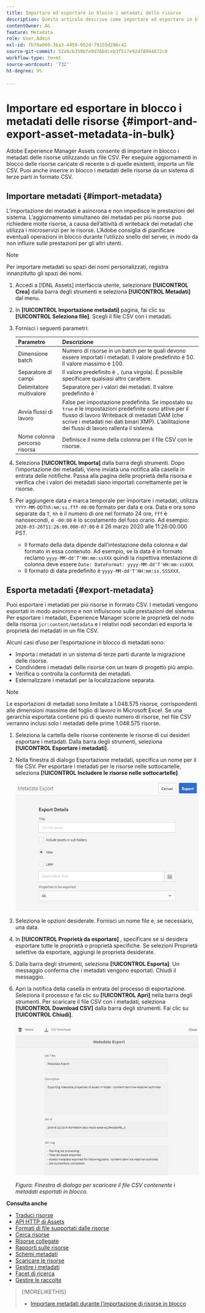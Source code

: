 ```yaml
---
title: Importare ed esportare in blocco i metadati delle risorse
description: Questo articolo descrive come importare ed esportare in blocco i metadati.
contentOwner: AG
feature: Metadata
role: User,Admin
exl-id: fb70a068-3ba3-4459-952d-79155d286c42
source-git-commit: 52a6cb359bfe0d76bdceb3f517e92d78994872c8
workflow-type: tm+mt
source-wordcount: '732'
ht-degree: 9%

---
```


# Importare ed esportare in blocco i metadati delle risorse {#import-and-export-asset-metadata-in-bulk}

Adobe Experience Manager Assets consente di importare in blocco i metadati delle risorse utilizzando un file CSV. Per eseguire aggiornamenti in blocco delle risorse caricate di recente o di quelle esistenti, importa un file CSV. Puoi anche inserire in blocco i metadati delle risorse da un sistema di terze parti in formato CSV.

## Importare metadati {#import-metadata}

L’importazione dei metadati è asincrona e non impedisce le prestazioni del sistema. L’aggiornamento simultaneo dei metadati per più risorse può richiedere molte risorse, a causa dell’attività di writeback dei metadati che utilizza i microservizi per le risorse. L’Adobe consiglia di pianificare eventuali operazioni in blocco durante l’utilizzo snello del server, in modo da non influire sulle prestazioni per gli altri utenti.

>[!NOTE]
>
>Per importare metadati su spazi dei nomi personalizzati, registra innanzitutto gli spazi dei nomi.

1. Accedi a [!DNL Assets] interfaccia utente, selezionare **[!UICONTROL Crea]** dalla barra degli strumenti e seleziona **[!UICONTROL Metadati]** dal menu.
1. In **[!UICONTROL Importazione metadati]** pagina, fai clic su **[!UICONTROL Seleziona file]**. Scegli il file CSV con i metadati.
1. Fornisci i seguenti parametri:

   | Parametro | Descrizione |
   | ---------------------- | ------- |
   | Dimensione batch | Numero di risorse in un batch per le quali devono essere importati i metadati. Il valore predefinito è 50. Il valore massimo è 100. |
   | Separatore di campi | Il valore predefinito è `,` (una virgola). È possibile specificare qualsiasi altro carattere. |
   | Delimitatore multivalore | Separatore per i valori dei metadati. Il valore predefinito è `|`. |
   | Avvia flussi di lavoro | False per impostazione predefinita. Se impostato su `true` e le impostazioni predefinite sono attive per il flusso di lavoro Writeback di metadati DAM (che scrive i metadati nei dati binari XMP). L’abilitazione dei flussi di lavoro rallenta il sistema. |
   | Nome colonna percorso risorsa | Definisce il nome della colonna per il file CSV con le risorse. |

1. Seleziona **[!UICONTROL Importa]** dalla barra degli strumenti. Dopo l’importazione dei metadati, viene inviata una notifica alla casella in entrata delle notifiche. Passa alla pagina delle proprietà della risorsa e verifica che i valori dei metadati siano importati correttamente per le risorse.

1. Per aggiungere data e marca temporale per importare i metadati, utilizza `YYYY-MM-DDThh:mm:ss.fff-00:00` formato per data e ora. Data e ora sono separate da `T`, `hh` è il numero di ore nel formato 24 ore, `fff` è nanosecondi, e `-00:00` è lo scostamento del fuso orario. Ad esempio: `2020-03-26T11:26:00.000-07:00` è il 26 marzo 2020 alle 11:26:00.000 PST.

   * Il formato della data dipende dall’intestazione della colonna e dal formato in essa contenuto. Ad esempio, se la data è in formato reclamo `yyyy-MM-dd'T'HH:mm:ssXXX` quindi la rispettiva intestazione di colonna deve essere `Date: DateFormat: yyyy-MM-dd'T'HH:mm:ssXXX`.
   * Il formato di data predefinito è `yyyy-MM-dd'T'HH:mm:ss.SSSXXX`.

<!-- Hidden via cqdoc-17869>

>[!CAUTION]
>
>If the date format does not match `YYYY-MM-DDThh:mm:ss.fff-00:00`, the date values are not set. The date formats of exported metadata CSV file is in the format `YYYY-MM-DDThh:mm:ss-00:00`. If you want to import it, convert it to the acceptable format by adding the nanoseconds value denoted by `fff`.
-->

## Esporta metadati {#export-metadata}

Puoi esportare i metadati per più risorse in formato CSV. I metadati vengono esportati in modo asincrono e non influiscono sulle prestazioni del sistema. Per esportare i metadati, Experience Manager scorre le proprietà del nodo della risorsa `jcr:content/metadata` e i relativi nodi secondari ed esporta le proprietà dei metadati in un file CSV.

Alcuni casi d’uso per l’esportazione in blocco di metadati sono:

* Importa i metadati in un sistema di terze parti durante la migrazione delle risorse.
* Condividere i metadati delle risorse con un team di progetto più ampio.
* Verifica o controlla la conformità dei metadati.
* Esternalizzare i metadati per la localizzazione separata.

>[!NOTE]
>
>Le esportazioni di metadati sono limitate a 1.048.575 risorse, corrispondenti alle dimensioni massime del foglio di lavoro in Microsoft Excel. Se una gerarchia esportata contiene più di questo numero di risorse, nel file CSV verranno inclusi solo i metadati delle prime 1.048.575 risorse.

1. Seleziona la cartella delle risorse contenente le risorse di cui desideri esportare i metadati. Dalla barra degli strumenti, seleziona **[!UICONTROL Esportare i metadati]**.
1. Nella finestra di dialogo Esportazione metadati, specifica un nome per il file CSV. Per esportare i metadati per le risorse nelle sottocartelle, seleziona **[!UICONTROL Includere le risorse nelle sottocartelle]**.

   ![Interfaccia e opzioni per esportare i metadati di tutte le risorse in una cartella](assets/export_metadata_page.png "Interfaccia e opzioni per esportare i metadati di tutte le risorse in una cartella")

1. Seleziona le opzioni desiderate. Fornisci un nome file e, se necessario, una data.

1. In **[!UICONTROL Proprietà da esportare]** , specificare se si desidera esportare tutte le proprietà o proprietà specifiche. Se selezioni Proprietà selettive da esportare, aggiungi le proprietà desiderate.

1. Dalla barra degli strumenti, seleziona **[!UICONTROL Esporta]**. Un messaggio conferma che i metadati vengono esportati. Chiudi il messaggio.
1. Apri la notifica della casella in entrata del processo di esportazione. Seleziona il processo e fai clic su **[!UICONTROL Apri]** nella barra degli strumenti. Per scaricare il file CSV con i metadati, seleziona **[!UICONTROL Download CSV]** dalla barra degli strumenti. Fai clic su **[!UICONTROL Chiudi]**.

   ![Finestra di dialogo per scaricare il file CSV contenente i metadati esportati in blocco](assets/csv_download.png)

   *Figura: Finestra di dialogo per scaricare il file CSV contenente i metadati esportati in blocco.*

**Consulta anche**

* [Traduci risorse](translate-assets.md)
* [API HTTP di Assets](mac-api-assets.md)
* [Formati di file supportati dalle risorse](file-format-support.md)
* [Cerca risorse](search-assets.md)
* [Risorse collegate](use-assets-across-connected-assets-instances.md)
* [Rapporti sulle risorse](asset-reports.md)
* [Schemi metadati](metadata-schemas.md)
* [Scaricare le risorse](download-assets-from-aem.md)
* [Gestire i metadati](manage-metadata.md)
* [Facet di ricerca](search-facets.md)
* [Gestire le raccolte](manage-collections.md)

>[!MORELIKETHIS]
>
>* [Importare metadati durante l’importazione di risorse in blocco](/help/assets/add-assets.md#asset-bulk-ingestor)
